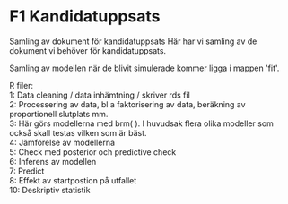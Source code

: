 # F1 Kandidatuppsats
Samling av dokument för kandidatuppsats
Här har vi samling av de dokument vi behöver för kandidatuppsats.

Samling av modellen när de blivit simulerade kommer ligga i mappen 'fit'.

R filer: \
1: Data cleaning / data inhämtning / skriver rds fil \
2: Processering av data, bl a faktorisering av data, beräkning av proportionell slutplats mm. \
3: Här görs modellerna med brm( ). I huvudsak flera olika modeller som också skall testas vilken som är bäst. \
4: Jämförelse av modellerna \
5: Check med posterior och predictive check \
6: Inferens av modellen \
7: Predict \
8: Effekt av startpostion på utfallet \
10: Deskriptiv statistik
